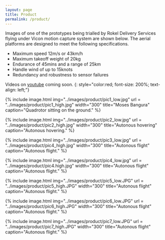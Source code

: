 ```yaml
---
layout: page
title: Product
permalink: /product/
---
```

Images of one of the prototypes being trialled by Rokel Delivery Services flying under Vicon motion capture system are shown below. The aerial platforms are designed to meet the following specifications.

* Maximum speed 12m/s or 43km/h
* Maximum takeoff weight of 20kg
* Endurance of 45mins and a range of 25km
* Handle wind of up to 15knots
* Redundancy and robustness to sensor failures

Videos on [youtube](https://www.youtube.com/user/dnovichman) coming soon.
{: style="color:red; font-size: 200%; text-align: left;"}

{% include image.html
            img="../images/product/pic1_low.jpg"
	    url = "../images/product/pic1_high.jpg"
	    width="300"
            title="Moses Bangura"
            caption="Quadrotor sitting on the ground." %}

{% include image.html
            img="../images/product/pic2_low.jpg"
	    url = "../images/product/pic2_high.jpg"
	    width="300"
            title="Autonous hovering"
            caption="Autonous hovering." %}

{% include image.html
            img="../images/product/pic3_low.jpg"
	    url = "../images/product/pic4_high.jpg"
	    width="300"
            title="Autonous flight"
            caption="Autonous flight." %}

{% include image.html
            img="../images/product/pic4_low.jpg"
	    url = "../images/product/pic4.high.jpg"
	    width="300"
            title="Autonous flight"
            caption="Autonous flight." %}

{% include image.html
            img="../images/product/pic5_low.JPG"
	    url = "../images/product/pic5_high.JPG"
	    width="300"
            title="Autonous flight"
            caption="Autonous flight." %}

{% include image.html
            img="../images/product/pic6_low.JPG"
	    url = "../images/product/pic6_high.JPG"
	    width="300"
            title="Autonous flight"
            caption="Autonous flight." %}

{% include image.html
            img="../images/product/pic7_low.JPG"
	    url = "../images/product/pic7_high.JPG"
	    width="300"
            title="Autonous flight"
            caption="Autonous flight." %}
